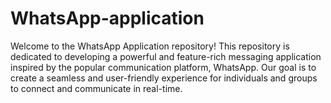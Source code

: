 # WhatsApp-application
Welcome to the WhatsApp Application repository! This repository is dedicated to developing a powerful and feature-rich messaging application inspired by the popular communication platform, WhatsApp. Our goal is to create a seamless and user-friendly experience for individuals and groups to connect and communicate in real-time.
